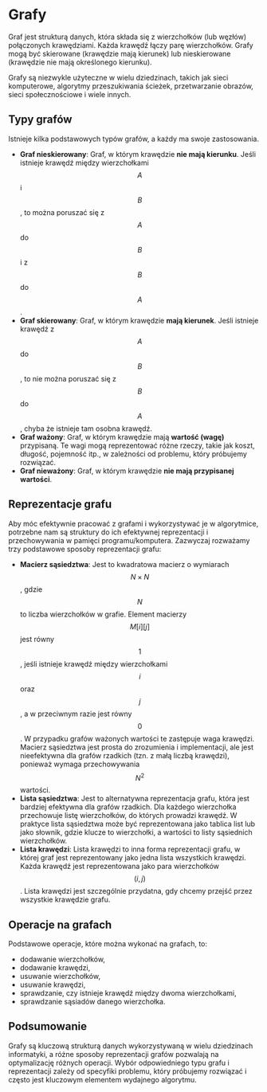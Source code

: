 # Grafy

Graf jest strukturą danych, która składa się z wierzchołków (lub węzłów) połączonych krawędziami. Każda krawędź łączy parę wierzchołków. Grafy mogą być skierowane (krawędzie mają kierunek) lub nieskierowane (krawędzie nie mają określonego kierunku).

Grafy są niezwykle użyteczne w wielu dziedzinach, takich jak sieci komputerowe, algorytmy przeszukiwania ścieżek, przetwarzanie obrazów, sieci społecznościowe i wiele innych.

## Typy grafów

Istnieje kilka podstawowych typów grafów, a każdy ma swoje zastosowania.

- **Graf nieskierowany**: Graf, w którym krawędzie **nie mają kierunku**. Jeśli istnieje krawędź między wierzchołkami $$A$$ i $$B$$, to można poruszać się z $$A$$ do $$B$$ i z $$B$$ do $$A$$.
- **Graf skierowany**: Graf, w którym krawędzie **mają kierunek**. Jeśli istnieje krawędź z $$A$$ do $$B$$, to nie można poruszać się z $$B$$ do $$A$$, chyba że istnieje tam osobna krawędź.
- **Graf ważony**: Graf, w którym krawędzie mają **wartość (wagę)** przypisaną. Te wagi mogą reprezentować różne rzeczy, takie jak koszt, długość, pojemność itp., w zależności od problemu, który próbujemy rozwiązać.
- **Graf nieważony**: Graf, w którym krawędzie **nie mają przypisanej wartości**.

## Reprezentacje grafu

Aby móc efektywnie pracować z grafami i wykorzystywać je w algorytmice, potrzebne nam są struktury do ich efektywnej reprezentacji i przechowywania w pamięci programu/komputera. Zazwyczaj rozważamy trzy podstawowe sposoby reprezentacji grafu:

- **Macierz sąsiedztwa**: Jest to kwadratowa macierz o wymiarach $$N\times N$$, gdzie $$N$$ to liczba wierzchołków w grafie. Element macierzy $$M[i][j]$$ jest równy $$1$$, jeśli istnieje krawędź między wierzchołkami $$i$$ oraz $$j$$, a w przeciwnym razie jest równy $$0$$. W przypadku grafów ważonych wartości te zastępuje waga krawędzi. Macierz sąsiedztwa jest prosta do zrozumienia i implementacji, ale jest nieefektywna dla grafów rzadkich (tzn. z małą liczbą krawędzi), ponieważ wymaga przechowywania $$N^2$$ wartości.
- **Lista sąsiedztwa**: Jest to alternatywna reprezentacja grafu, która jest bardziej efektywna dla grafów rzadkich. Dla każdego wierzchołka przechowuje listę wierzchołków, do których prowadzi krawędź. W praktyce lista sąsiedztwa może być reprezentowana jako tablica list lub jako słownik, gdzie klucze to wierzchołki, a wartości to listy sąsiednich wierzchołków.
- **Lista krawędzi**: Lista krawędzi to inna forma reprezentacji grafu, w której graf jest reprezentowany jako jedna lista wszystkich krawędzi. Każda krawędź jest reprezentowana jako para wierzchołków $$(i, j)$$. Lista krawędzi jest szczególnie przydatna, gdy chcemy przejść przez wszystkie krawędzie grafu.

## Operacje na grafach

Podstawowe operacje, które można wykonać na grafach, to:

- dodawanie wierzchołków, 
- dodawanie krawędzi, 
- usuwanie wierzchołków, 
- usuwanie krawędzi, 
- sprawdzanie, czy istnieje krawędź między dwoma wierzchołkami, 
- sprawdzanie sąsiadów danego wierzchołka.

## Podsumowanie

Grafy są kluczową strukturą danych wykorzystywaną w wielu dziedzinach informatyki, a różne sposoby reprezentacji grafów pozwalają na optymalizację różnych operacji. Wybór odpowiedniego typu grafu i reprezentacji zależy od specyfiki problemu, który próbujemy rozwiązać i często jest kluczowym elementem wydajnego algorytmu.
